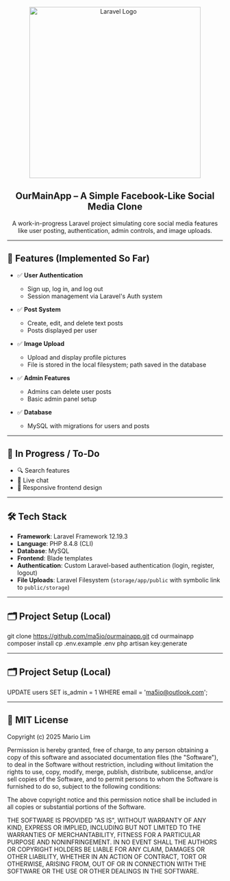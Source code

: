 <p align="center">
  <a href="https://laravel.com" target="_blank">
    <img src="https://raw.githubusercontent.com/laravel/art/master/logo-lockup/5%20SVG/2%20CMYK/1%20Full%20Color/laravel-logolockup-cmyk-red.svg" width="400" alt="Laravel Logo">
  </a>
</p>

<h2 align="center">OurMainApp – A Simple Facebook-Like Social Media Clone</h2>

<p align="center">
  A work-in-progress Laravel project simulating core social media features like user posting, authentication, admin controls, and image uploads.
</p>

---

## 🔧 Features (Implemented So Far)

- ✅ **User Authentication**
  - Sign up, log in, and log out
  - Session management via Laravel's Auth system

- ✅ **Post System**
  - Create, edit, and delete text posts
  - Posts displayed per user

- ✅ **Image Upload**
  - Upload and display profile pictures
  - File is stored in the local filesystem; path saved in the database

- ✅ **Admin Features**
  - Admins can delete user posts
  - Basic admin panel setup

- ✅ **Database**
  - MySQL with migrations for users and posts

---

## 🚧 In Progress / To-Do

- 🔍 Search features  
- 💬 Live chat  
- 📱 Responsive frontend design

---

## 🛠 Tech Stack

- **Framework**: Laravel Framework 12.19.3  
- **Language**: PHP 8.4.8 (CLI)  
- **Database**: MySQL  
- **Frontend**: Blade templates  
- **Authentication**: Custom Laravel-based authentication (login, register, logout)  
- **File Uploads**: Laravel Filesystem (`storage/app/public` with symbolic link to `public/storage`)

---

## 🗂 Project Setup (Local)

git clone https://github.com/ma5io/ourmainapp.git
cd ourmainapp
composer install
cp .env.example .env
php artisan key:generate

---

## 🗂 Project Setup (Local)

UPDATE users SET is_admin = 1 WHERE email = 'ma5io@outlook.com';


---

## 📜 MIT License

Copyright (c) 2025 Mario Lim

Permission is hereby granted, free of charge, to any person obtaining a copy
of this software and associated documentation files (the "Software"), to deal
in the Software without restriction, including without limitation the rights
to use, copy, modify, merge, publish, distribute, sublicense, and/or sell
copies of the Software, and to permit persons to whom the Software is
furnished to do so, subject to the following conditions:

The above copyright notice and this permission notice shall be included in
all copies or substantial portions of the Software.

THE SOFTWARE IS PROVIDED "AS IS", WITHOUT WARRANTY OF ANY KIND, EXPRESS OR
IMPLIED, INCLUDING BUT NOT LIMITED TO THE WARRANTIES OF MERCHANTABILITY,
FITNESS FOR A PARTICULAR PURPOSE AND NONINFRINGEMENT. IN NO EVENT SHALL THE
AUTHORS OR COPYRIGHT HOLDERS BE LIABLE FOR ANY CLAIM, DAMAGES OR OTHER
LIABILITY, WHETHER IN AN ACTION OF CONTRACT, TORT OR OTHERWISE, ARISING FROM,
OUT OF OR IN CONNECTION WITH THE SOFTWARE OR THE USE OR OTHER DEALINGS IN
THE SOFTWARE.
